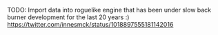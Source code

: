 TODO: Import data into roguelike engine that has been under slow back burner development for the last 20 years :) https://twitter.com/innesmck/status/1018897555181142016